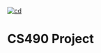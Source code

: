 [![cd](https://github.com/davidmcnamee/cs490-project/actions/workflows/cd.yaml/badge.svg)](https://github.com/davidmcnamee/cs490-project/actions/workflows/cd.yaml)

# CS490 Project


